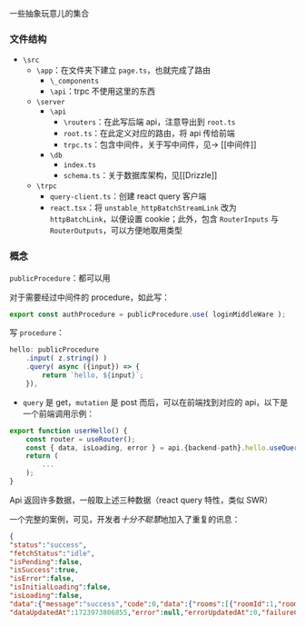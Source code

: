 一些抽象玩意儿的集合
### 文件结构
- `\src`
    - `\app`：在文件夹下建立 `page.ts`，也就完成了路由
        - `\_components`
        - `\api`：trpc 不使用这里的东西
    - `\server`
        - `\api`
            - `\routers`：在此写后端 api，注意导出到 `root.ts`
            - `root.ts`：在此定义对应的路由，将 api 传给前端
            - `trpc.ts`：包含中间件，关于写中间件，见-> [[中间件]]
        - `\db`
            - `index.ts`
            - `schema.ts`：关于数据库架构，见[[Drizzle]]
    - `\trpc`
        - `query-client.ts`：创建 react query 客户端
        - `react.tsx`：将 `unstable_httpBatchStreamLink` 改为 `httpBatchLink`，以便设置 cookie；此外，包含 `RouterInputs` 与 `RouterOutputs`，可以方便地取用类型
### 概念
`publicProcedure`：都可以用

对于需要经过中间件的 procedure，如此写：

```ts
export const authProcedure = publicProcedure.use( loginMiddleWare );
```

写 `procedure`：

```ts
hello: publicProcedure
    .input( z.string() )
    .query( async ({input}) => {
        return `hello, ${input}`;
    }),
```

-  `query` 是 get，`mutation` 是 post
而后，可以在前端找到对应的 api，以下是一个前端调用示例：
```ts
export function userHello() {
    const router = useRouter();
    const { data, isLoading, error } = api.{backend-path}.hello.useQuery("111");
    return (
        ...
    );
}
```
Api 返回许多数据，一般取上述三种数据（react query 特性，类似 SWR）

一个完整的案例，可见，开发者*十分不聪慧*地加入了重复的讯息：
```json
{
"status":"success",
"fetchStatus":"idle",
"isPending":false,
"isSuccess":true,
"isError":false,
"isInitialLoading":false,
"isLoading":false,
"data":{"message":"success","code":0,"data":{"rooms":[{"roomId":1,"roomName":"testing","lastMessage":null},{"roomId":2,"roomName":"testing","lastMessage":null},{"roomId":3,"roomName":"testing","lastMessage":null}]}},
"dataUpdatedAt":1723973806855,"error":null,"errorUpdatedAt":0,"failureCount":0,"failureReason":null,"errorUpdateCount":0,"isFetched":true,"isFetchedAfterMount":true,"isFetching":false,"isRefetching":false,"isLoadingError":false,"isPaused":false,"isPlaceholderData":false,"isRefetchError":false,"isStale":false,"trpc":{"path":"room.list"}}
```